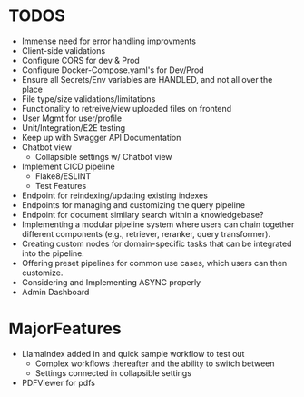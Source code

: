 # TODOS
- Immense need for error handling improvments
- Client-side validations
- Configure CORS for dev & Prod
- Configure Docker-Compose.yaml's for Dev/Prod
- Ensure all Secrets/Env variables are HANDLED, and not all over the place
- File type/size validations/limitations
- Functionality to retreive/view uploaded files on frontend
- User Mgmt for user/profile
- Unit/Integration/E2E testing
- Keep up with Swagger API Documentation
- Chatbot view
    - Collapsible settings w/ Chatbot view
- Implement CICD pipeline
    - Flake8/ESLINT
    - Test Features
- Endpoint for reindexing/updating existing indexes
- Endpoints for managing and customizing the query pipeline
- Endpoint for document similary search within a knowledgebase?
- Implementing a modular pipeline system where users can chain together different components (e.g., retriever, reranker, query transformer).
- Creating custom nodes for domain-specific tasks that can be integrated into the pipeline.
- Offering preset pipelines for common use cases, which users can then customize.
- Considering and Implementing ASYNC properly
- Admin Dashboard

# MajorFeatures
- LlamaIndex added in and quick sample workflow to test out
    - Complex workflows thereafter and the ability to switch between
    - Settings connected in collapsible settings
- PDFViewer for pdfs

